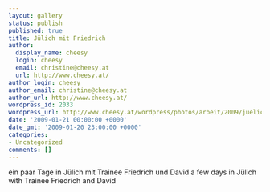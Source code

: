 ```yaml
---
layout: gallery
status: publish
published: true
title: Jülich mit Friedrich
author:
  display_name: cheesy
  login: cheesy
  email: christine@cheesy.at
  url: http://www.cheesy.at/
author_login: cheesy
author_email: christine@cheesy.at
author_url: http://www.cheesy.at/
wordpress_id: 2033
wordpress_url: http://www.cheesy.at/wordpress/photos/arbeit/2009/juelich-mit-friedrich/
date: '2009-01-21 00:00:00 +0000'
date_gmt: '2009-01-20 23:00:00 +0000'
categories:
- Uncategorized
comments: []
---
```

<!--:de-->ein paar Tage in Jülich mit Trainee Friedrich und David
<!--:--><!--:en-->a few days in Jülich with Trainee Friedrich and David
<!--:-->
